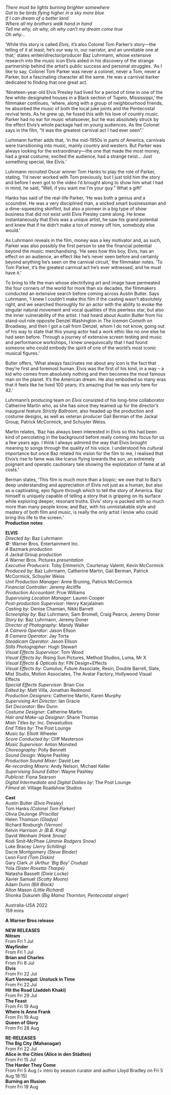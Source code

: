 
_There must be lights burning brighter somewhere  
Got to be birds flying higher in a sky more blue  
If I can dream of a better land  
Where all my brothers walk hand in hand  
Tell me why, oh why, oh why can’t my dream come true  
Oh why…_

‘While this story is called _Elvis_, it’s also Colonel Tom Parker’s story—the telling of it at least; he’s our way in, our narrator, and an unreliable one at that,’ states writer/director/producer Baz Luhrmann, whose extensive research into the music icon Elvis aided in his discovery of the strange partnership behind the artist’s public success and personal struggles. ‘As I like to say, Colonel Tom Parker was never a colonel, never a Tom, never a Parker, but a fascinating character all the same. He was a carnival barker dedicated to finding that one great act.

‘Nineteen-year-old Elvis Presley had lived for a period of time in one of the few white-designated houses in a Black section of Tupelo, Mississippi,’ the filmmaker continues, ‘where, along with a group of neighbourhood friends, he absorbed the music of both the local juke joints and the Pentecostal revival tents. As he grew up, he fused this with his love of country music. Parker had no ear for music whatsoever, but he was absolutely struck by the effect Elvis’s whole package had on young audiences. As the Colonel says in the film, “It was the greatest carnival act I had ever seen”.’

Lurhmann further adds that, ‘In the mid-1950s in parts of America, carnivals were transitioning into music, mainly country and western. But Parker was always looking for the extraordinary—the one that made the most money, had a great costume, excited the audience, had a strange twist… Just something special, like Elvis.’

Luhrmann recruited Oscar winner Tom Hanks to play the role of Parker, stating, ‘I’d never worked with Tom previously, but I just told him the story and before I even got to the video I’d brought along to show him what I had in mind, he said, “Well, if you want me I’m your guy.” What a gift!’

Hanks has said of the real-life Parker, ‘He was both a genius and a scoundrel. He was a very disciplined man, a wicked smart businessman and a dime-squeezing skinflint, but also a pioneer in a big type of show business that did not exist until Elvis Presley came along. He knew instantaneously that Elvis was a unique artist, he saw his grand potential and knew that if he didn’t make a ton of money off him, somebody else would.’

As Luhrmann reveals in the film, money was a key motivator and, as such, Parker was also possibly the first person to see the financial potential beyond the music: merchandising. ‘He sees how this boy, Elvis, has an effect on an audience, an effect like he’s never seen before and certainly beyond anything he’s seen on the carnival circuit,’ the filmmaker notes. ‘To Tom Parker, it’s the greatest carnival act he’s ever witnessed, and he must have it.’

To bring to life the man whose electrifying art and image have permeated the four corners of the world for more than six decades, the filmmakers conducted an extensive search before coming across Austin Butler. Says Luhrmann, ‘I knew I couldn’t make this film if the casting wasn’t absolutely right, and we searched thoroughly for an actor with the ability to evoke the singular natural movement and vocal qualities of this peerless star, but also the inner vulnerability of the artist. I had heard about Austin Butler from his stand-out role opposite Denzel Washington in _The Iceman Cometh_ on Broadway, and then I got a call from Denzel, whom I do not know, going out of his way to state that this young actor had a work ethic like no one else he had seen before. Through a journey of extensive screen testing and music and performance workshops, I knew unequivocally that I had found someone who could embody the spirit of one of the world’s most iconic musical figures.’

Butler offers, ‘What always fascinates me about any icon is the fact that they’re first and foremost human. Elvis was the first of his kind, in a way – a kid who comes from absolutely nothing and then becomes the most famous man on the planet. It’s the American dream. He also embodied so many eras that it feels like he lived 100 years; it’s amazing that he was only here for 42.’

Luhrmann’s producing team on _Elvis_ consisted of his long-time collaborator Catherine Martin who, as she has since they teamed up for the director’s inaugural feature _Strictly Ballroom_, also headed up the production and costume designs, as well as veteran producer Gail Berman of the Jackal Group, Patrick McCormick, and Schuyler Weiss.

Martin relates, ‘Baz has always been interested in Elvis so this had been kind of percolating in the background before really coming into focus for us a few years ago. I think I always admired the way that Elvis brought meaning to songs through the quality of his voice. I understood his cultural importance but once Baz related his vision for the film to me, I realised that Elvis’s rise to fame was like Icarus flying towards the sun, an extremely poignant and operatic cautionary tale showing the exploitation of fame at all costs.’

Berman states, ‘This film is much more than a biopic; we owe that to Baz’s deep understanding and appreciation of Elvis not just as a human, but also as a captivating, epic figure through which to tell the story of America. Baz himself is uniquely capable of telling a story that is gripping on its surface while exploring deeper, resonant truths. Elvis’ story is packed with so much more than many people know, and Baz, with his unmistakable style and mastery of both film and music, is really the only artist I know who could bring this life to the screen.’  
**Production notes**  

**ELVIS**  
_Directed by_: Baz Luhrmann  
_©_: Warner Bros. Entertainment Inc.  
_A_ Bazmark _production_  
_A_ Jackal Group _production_  
_A_ Warner Bros. Pictures _presentation_  
_Executive Producers_: Toby Emmerich, Courtenay Valenti, Kevin McCormick  
_Produced by_: Baz Luhrmann, Catherine Martin, Gail Berman, Patrick McCormick, Schuyler Weiss  
_Unit Production Manager_: Anne Bruning, Patrick McCormick  
_Financial Controller_: Jeremy Atcliffe  
_Production Accountant_: Prue Williams  
_Supervising Location Manager_: Lauren Cooper  
_Post-production Supervisor_: Henry Karjalainen  
_Casting by_: Denise Chamian, Nikki Barrett  
_Screenplay by_: Baz Luhrmann, Sam Bromell, Craig Pearce, Jeremy Doner  
_Story by_: Baz Luhrmann, Jeremy Doner  
_Director of Photography_: Mandy Walker  
_A Camera Operator_: Jason Ellson  
_B Camera Operator_: Jay Torta  
_Steadicam Operator_: Jason Ellson  
_Stills Photographer_: Hugh Stewart  
_Visual Effects Supervisor_: Tom Wood  
_Visual Effects by_: Rising Sun Pictures, Method Studios, Luma, Mr X  
_Visual Effects & Opticals by_: FIN Design+Effects  
_Visual Effects by_: Cumulus, Future Associate, Resin, Double Barrell, Slate, Mist Studio, Motion Associates, The Avatar Factory, Hollywood Visual Effects  
_Special Effects Supervisor_: Brian Cox  
_Edited by_: Matt Villa, Jonathan Redmond  
_Production Designers_: Catherine Martin, Karen Murphy  
_Supervising Art Director_: Ian Gracie  
_Set Decorator_: Bev Dunn  
_Costume Designer_: Catherine Martin  
_Hair and Make-up Designer_: Shane Thomas  
_Main Titles by_: Inc. Devastudios  
_End Titles by_: The Post Lounge  
_Music by_: Elliott Wheeler  
_Score Conducted by_: Cliff Masterson  
_Music Supervisor_: Anton Monsted  
_Choreography_: Polly Bennett  
_Sound Design_: Wayne Pashley  
_Production Sound Mixer_: David Lee  
_Re-recording Mixers_: Andy Nelson, Michael Keller  
_Supervising Sound Editor_: Wayne Pashley  
_Publicist_: Fiona Searson  
_Digital Intermediate and Digital Dailies by_: The Post Lounge  
_Filmed at_: Village Roadshow Studios  

**Cast**  
Austin Butler _(Elvis Presley)_  
Tom Hanks _(Colonel Tom Parker)_  
Olivia DeJonge _(Priscilla)_  
Helen Thomson _(Gladys)_  
Richard Roxburgh _(Vernon)_  
Kelvin Harrison Jr _(B.B. King)_  
David Wenham _(Hank Snow)_  
Kodi Smit-McPhee _(Jimmie Rodgers Snow)_  
Luke Bracey _(Jerry Schilling)_  
Dacre Montgomery _(Steve Binder)_  
Leon Ford _(Tom Diskin)_  
Gary Clark Jr _(Arthur ‘Big Boy’ Crudup)_  
Yola _(Sister Rosetta Tharpe)_  
Natasha Bassett _(Dixie Locke)_  
Xavier Samuel _(Scotty Moore)_  
Adam Dunn _(Bill Black)_  
Alton Mason _(Little Richard)_  
Shonka Dukureh _(Big Mama Thornton, Pentecostal singer)_  

Australia-USA 2022  
159 mins  

**A Warner Bros release**  

**NEW RELEASES**  
**Nitram**  
From Fri 1 Jul  
**Wayfinder**  
From Fri 1 Jul  
**Brian and Charles**  
From Fri 8 Jul  
**Elvis**  
From Fri 22 Jul  
**Kurt Vonnegut: Unstuck in Time**  
From Fri 22 Jul  
**Hit the Road (Jaddeh Khaki)**  
From Fri 29 Jul  
**The Feast**  
From Fri 19 Aug  
**Where Is Anne Frank**  
From Fri 19 Aug  
**Queen of Glory**  
From Fri 28 Aug  

**RE-RELEASES**  
**The Big City (Mahanagar)**  
From Fri 22 Jul  
**Alice in the Cities (Alice in den Städten)**  
From Fri 15 Jul  
**The Harder They Come**  
From Fri 5 Aug (+ intro by season curator and author Lloyd Bradley on Fri 5 Aug 18:15)  
**Burning an Illusion**  
From Fri 19 Aug  
<!--stackedit_data:
eyJoaXN0b3J5IjpbNTY1NDk5MjgzXX0=
-->